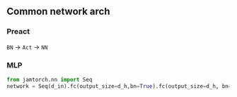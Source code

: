 ## Common network arch

### Preact

`BN` -> `Act` -> `NN`

### MLP

```python
from jamtorch.nn import Seq
network = Seq(d_in).fc(output_size=d_h,bn=True).fc(output_size=d_h, bn=True)
```